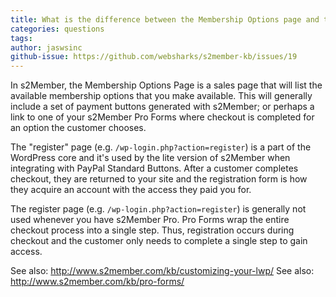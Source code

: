 ```yaml
---
title: What is the difference between the Membership Options page and the register page?
categories: questions
tags: 
author: jaswsinc
github-issue: https://github.com/websharks/s2member-kb/issues/19
---
```


In s2Member, the Membership Options Page is a sales page that will list the available membership options that you make available. This will generally include a set of payment buttons generated with s2Member; or perhaps a link to one of your s2Member Pro Forms where checkout is completed for an option the customer chooses.

The "register" page (e.g. `/wp-login.php?action=register`) is a part of the WordPress core and it's used by the lite version of s2Member when integrating with PayPal Standard Buttons. After a customer completes checkout, they are returned to your site and the registration form is how they acquire an account with the access they paid you for.

The register page (e.g. `/wp-login.php?action=register`) is generally not used whenever you have s2Member Pro. Pro Forms wrap the entire checkout process into a single step. Thus, registration occurs during checkout and the customer only needs to complete a single step to gain access.

See also: http://www.s2member.com/kb/customizing-your-lwp/
See also: http://www.s2member.com/kb/pro-forms/